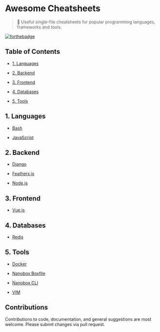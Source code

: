# Awesome Cheatsheets

> 🚀 Useful single-file cheatsheets for popular programming languages, frameworks and tools.

[![forthebadge](http://forthebadge.com/images/badges/as-seen-on-tv.svg)](http://forthebadge.com)


## Table of Contents

- [1. Languages](#languages)

- [2. Backend](#backend)

- [3. Frontend](#frontend)

- [4. Databases](#databases)

- [5. Tools](#tools)


## 1. Languages

- [Bash](languages/bash.sh)

- [JavaScript](languages/javascript.js)


## 2. Backend

- [Django](backend/django.py)

- [Feathers.js](backend/feathers.js)

- [Node.js](backend/node.js)


## 3. Frontend

- [Vue.js](frontend/vue.js)


## 4. Databases

- [Redis](databases/redis.sh)


## 5. Tools

- [Docker](tools/docker.sh)

- [Nanobox Boxfile](tools/nanobox_boxfile.yml)

- [Nanobox CLI](tools/nanobox_cli.sh)

- [VIM](tools/vim.txt)


## Contributions

Contributions to code, documentation, and general suggestions are most welcome. Please submit changes via pull request.
